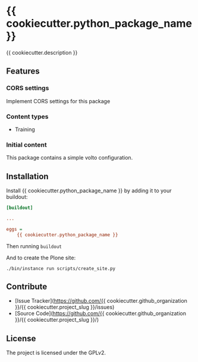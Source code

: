 # {{ cookiecutter.python_package_name }}

{{ cookiecutter.description }}

## Features

### CORS settings

Implement CORS settings for this package

### Content types

- Training

### Initial content

This package contains a simple volto configuration.

Installation
------------

Install {{ cookiecutter.python_package_name }} by adding it to your buildout:
```ini
[buildout]

...

eggs =
    {{ cookiecutter.python_package_name }}
```

Then running `buildout`

And to create the Plone site:

```shell
./bin/instance run scripts/create_site.py
```

## Contribute

- [Issue Tracker](https://github.com/{{ cookiecutter.github_organization }}/{{ cookiecutter.project_slug }}/issues)
- [Source Code](https://github.com/{{ cookiecutter.github_organization }}/{{ cookiecutter.project_slug }}/)

## License

The project is licensed under the GPLv2.
